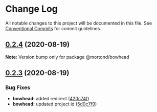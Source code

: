 # Change Log

All notable changes to this project will be documented in this file.
See [Conventional Commits](https://conventionalcommits.org) for commit guidelines.

## [0.2.4](https://github.com/daithimorton/bowhead/compare/@mortond/bowhead@0.2.3...@mortond/bowhead@0.2.4) (2020-08-19)

**Note:** Version bump only for package @mortond/bowhead





## [0.2.3](https://github.com/daithimorton/bowhead/compare/@mortond/bowhead@0.2.2...@mortond/bowhead@0.2.3) (2020-08-19)


### Bug Fixes

* **bowhead:** added redirect ([420c74f](https://github.com/daithimorton/bowhead/commit/420c74f01ab8a5a39ea6dff4c50681886e1c1a33))
* **bowhead:** updated project id ([5d0c7f9](https://github.com/daithimorton/bowhead/commit/5d0c7f9dbb004118f1b853b3637de56e7548e818))
